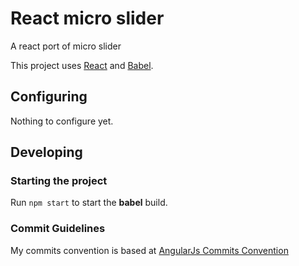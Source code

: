# React micro slider

A react port of micro slider

This project uses [React](https://reactjs.org/) and [Babel](https://babeljs.io/).

## Configuring

Nothing to configure yet.

## Developing

### Starting the project

Run `npm start` to start the **babel** build.

### Commit Guidelines

My commits convention is based at [AngularJs Commits Convention](https://github.com/angular/angular.js/blob/master/CONTRIBUTING.md#commit)
